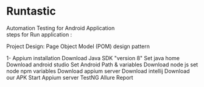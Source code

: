 # Runtastic
Automation Testing for Android Application  
steps for Run application :

Project Design: Page Object Model (POM) design pattern


1- Appium  installation 
  Download Java SDK  "version 8"
  Set java home
  Download android  studio
  Set Android Path & variables
  Download node js
  set  node  npm variables
  Download appium server
  Download intellij 
  Download our  APK
  Start Appium server
  TestNG
  Allure Report
  
